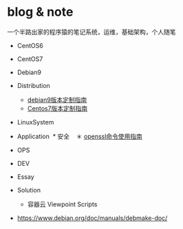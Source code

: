 # blog & note

一个半路出家的程序猿的笔记系统，运维，基础架构，个人随笔

* CentOS6  
* CentOS7  
* Debian9  
* Distribution  
  * [debian9版本定制指南](https://github.com/panhaitao/markdown-blog/blob/master/Archives/Distribution/debian9-iso-custom.md)
  * [Centos7版本定制指南](https://github.com/panhaitao/centos7-custom-iso-build/blob/master/README.md)
* LinuxSystem  
* Application
  * 安全
    ＊ [openssl命令使用指南](https://github.com/panhaitao/markdown-blog/blob/master/Archives/Application/openssl-howto.md)
* OPS  
* DEV  
* Essay  
* Solution 
  * 容器云
Viewpoint
Scripts  

* https://www.debian.org/doc/manuals/debmake-doc/
